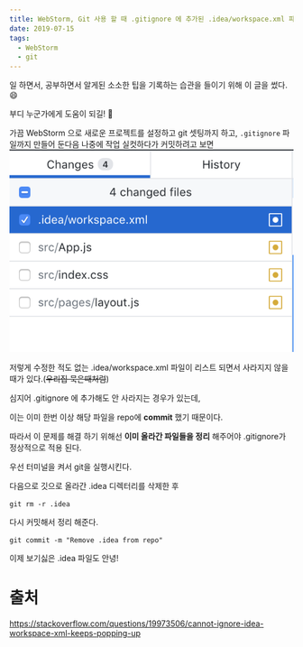 ```yaml
---
title: WebStorm, Git 사용 할 때 .gitignore 에 추가된 .idea/workspace.xml 파일이 자꾸 나타나는 경우
date: 2019-07-15
tags:
  - WebStorm
  - git
---
```


일 하면서, 공부하면서 알게된 소소한 팁을 기록하는 습관을 들이기 위해 이 글을 썼다.😄

부디 누군가에게 도움이 되길! 🙏

가끔 WebStorm 으로 새로운 프로젝트를 설정하고 git 셋팅까지 하고, ```.gitignore``` 파일까지 만들어 둔다음 
나중에 작업 실컷하다가 커밋하려고 보면
![정말싫음](./github.png)

저렇게 수정한 적도 없는 .idea/workspace.xml 파일이 리스트 되면서 사라지지 않을 때가 있다.(~~우리집 묵은때처럼~~) 

심지어 .gitignore 에 추가해도 안 사라지는 경우가 있는데,

이는 이미 한번 이상 해당 파일을 repo에 **commit** 했기 때문이다.

따라서 이 문제를 해결 하기 위해선 **이미 올라간 파일들을 정리** 해주어야 .gitignore가 정상적으로 적용 된다.

우선 터미널을 켜서 git을 실행시킨다. 

다음으로 깃으로 올라간 .idea 디렉터리를 삭제한 후
```text 
git rm -r .idea  
```

다시 커밋해서 정리 해준다.

```text 
git commit -m "Remove .idea from repo" 
```

이제 보기싫은 .idea 파일도 안녕!
# 출처
https://stackoverflow.com/questions/19973506/cannot-ignore-idea-workspace-xml-keeps-popping-up